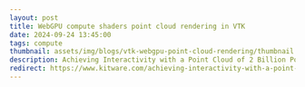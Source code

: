 ```yaml
---
layout: post
title: WebGPU compute shaders point cloud rendering in VTK
date: 2024-09-24 13:45:00
tags: compute
thumbnail: assets/img/blogs/vtk-webgpu-point-cloud-rendering/thumbnail.jpg
description: Achieving Interactivity with a Point Cloud of 2 Billion Points in a Single Workstation
redirect: https://www.kitware.com/achieving-interactivity-with-a-point-cloud-of-2-billion-points-in-a-single-workstation/
---
```

